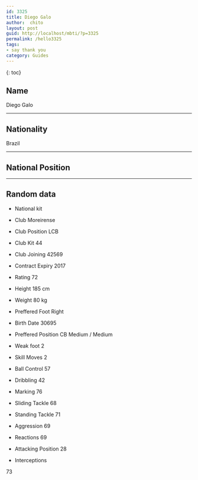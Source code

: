 ```yaml
---
id: 3325
title: Diego Galo
author:  chito 
layout: post
guid: http://localhost/mbti/?p=3325
permalink: /hello3325
tags:
- say thank you
category: Guides
---
```



{: toc}


## Name  
Diego Galo 

* * *

## Nationality  
Brazil 

* * *

## National Position 

* * *

## Random data 

  * National kit 
  * Club 
Moreirense 

  * Club Position 
LCB 

  * Club Kit 
44 

  * Club Joining 
42569 

  * Contract Expiry 
2017 

  * Rating 
72 

  * Height 
185 cm 

  * Weight 
80 kg 

  * Preffered Foot 
Right 

  * Birth Date 
30695 

  * Preffered Position 
CB Medium / Medium 

  * Weak foot 
2 

  * Skill Moves 
2 

  * Ball Control 
57 

  * Dribbling 
42 

  * Marking 
76 

  * Sliding Tackle 
68 

  * Standing Tackle 
71 

  * Aggression 
69 

  * Reactions 
69 

  * Attacking Position 
28 

  * Interceptions 

73</ul>